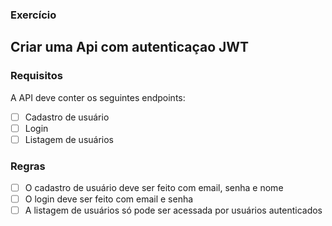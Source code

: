 ### Exercício

## Criar uma Api com autenticaçao JWT

### Requisitos
A API deve conter os seguintes endpoints:

- [ ] Cadastro de usuário
- [ ] Login
- [ ] Listagem de usuários

### Regras
- [ ] O cadastro de usuário deve ser feito com email, senha e nome
- [ ] O login deve ser feito com email e senha
- [ ] A listagem de usuários só pode ser acessada por usuários autenticados